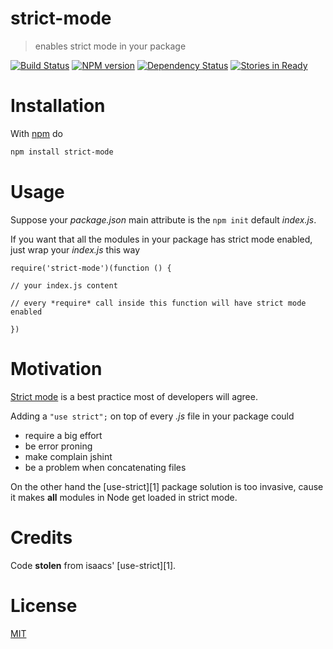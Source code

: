 # strict-mode

> enables strict mode in your package

[![Build Status](https://travis-ci.org//strict-mode.png?branch=master)](https://travis-ci.org//strict-mode.png?branch=master) [![NPM version](https://badge.fury.io/js/strict-mode.png)](http://badge.fury.io/js/strict-mode) [![Dependency Status](https://gemnasium.com//strict-mode.png)](https://gemnasium.com//strict-mode) [![Stories in Ready](https://badge.waffle.io//strict-mode.png?label=ready&title=Ready)](https://waffle.io//strict-mode)

# Installation

With [npm](https://npmjs.org/) do

```bash
npm install strict-mode
```

# Usage

Suppose your *package.json* main attribute is the `npm init` default *index.js*.

If you want that all the modules in your package has strict mode enabled,
just wrap your *index.js* this way

```
require('strict-mode')(function () {

// your index.js content

// every *require* call inside this function will have strict mode enabled

})
```

# Motivation

[Strict mode](https://developer.mozilla.org/en-US/docs/Web/JavaScript/Reference/Functions_and_function_scope/Strict_mode) is a best practice most of developers will agree.

Adding a `"use strict";` on top of every *.js* file in your package could

* require a big effort
* be error proning
* make complain jshint
* be a problem when concatenating files

On the other hand the [use-strict][1] package solution is too invasive, cause
it makes **all** modules in Node get loaded in strict mode.

# Credits

Code  **stolen**   from isaacs' [use-strict][1].


# License

[MIT](http://fibo.mit-license.org/)

